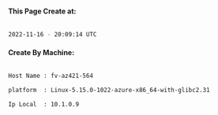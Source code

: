 
   
#### This Page Create at:

```bash

2022-11-16 - 20:09:14 UTC

```

#### Create By Machine:

```bash

Host Name : fv-az421-564

platform  : Linux-5.15.0-1022-azure-x86_64-with-glibc2.31

Ip Local  : 10.1.0.9

```

